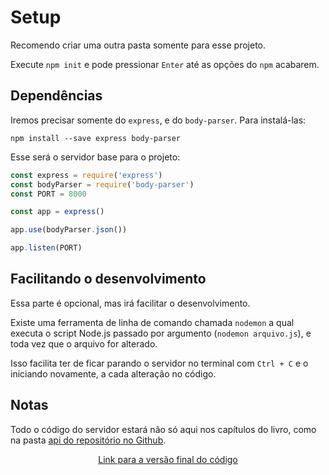 # Setup

Recomendo criar uma outra pasta somente para esse projeto.

Execute `npm init` e pode pressionar `Enter` até as opções do `npm` acabarem.

## Dependências

Iremos precisar somente do `express`, e do `body-parser`. Para instalá-las:

```shell
npm install --save express body-parser
```

Esse será o servidor base para o projeto:

```javascript
const express = require('express')
const bodyParser = require('body-parser')
const PORT = 8000

const app = express()

app.use(bodyParser.json())

app.listen(PORT)
```

## Facilitando o desenvolvimento

Essa parte é opcional, mas irá facilitar o desenvolvimento.

Existe uma ferramenta de linha de comando chamada `nodemon` a qual executa o script Node.js passado por argumento (`nodemon arquivo.js`), e toda vez que o arquivo for alterado.

Isso facilita ter de ficar parando o servidor no terminal com `Ctrl + C` e o iniciando novamente, a cada alteração no código.

## Notas

Todo o código do servidor estará não só aqui nos capítulos do livro, como na pasta [api do repositório no Github](https://github.com/otaviopace/livro-desenvolvimento-web-basico/tree/master/api).

<p align="center">
  <a href="https://github.com/otaviopace/livro-desenvolvimento-web-basico/blob/master/api/setup.js">Link para a versão final do código</a>
</p>
